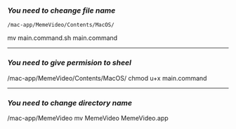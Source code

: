 ### *You need to cheange file name*
```
/mac-app/MemeVideo/Contents/MacOS/
```
mv main.command.sh main.command
***
### *You need to give permision to sheel*
/mac-app/MemeVideo/Contents/MacOS/
chmod u+x main.command
***
### *You need to change directory name*
/mac-app/MemeVideo
mv MemeVideo MemeVideo.app
